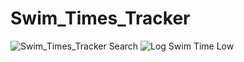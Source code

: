 # Swim_Times_Tracker


![Swim_Times_Tracker Search](https://user-images.githubusercontent.com/65248215/93671461-cc56ba00-fa68-11ea-8b43-35b1401ff0cc.gif)
![Log Swim Time Low](https://user-images.githubusercontent.com/65248215/93671528-5f8fef80-fa69-11ea-97ce-e4ceee95d36a.gif)

